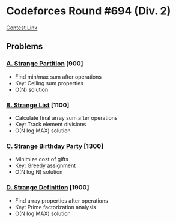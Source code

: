 # Codeforces Round #694 (Div. 2)
[Contest Link](https://codeforces.com/contest/1471)

## Problems

### [A. Strange Partition](https://codeforces.com/contest/1471/problem/A) [900]
- Find min/max sum after operations
- Key: Ceiling sum properties
- O(N) solution

### [B. Strange List](https://codeforces.com/contest/1471/problem/B) [1100]
- Calculate final array sum after operations
- Key: Track element divisions
- O(N log MAX) solution

### [C. Strange Birthday Party](https://codeforces.com/contest/1471/problem/C) [1300]
- Minimize cost of gifts
- Key: Greedy assignment
- O(N log N) solution

### [D. Strange Definition](https://codeforces.com/contest/1471/problem/D) [1900]
- Find array properties after operations
- Key: Prime factorization analysis
- O(N log MAX) solution
